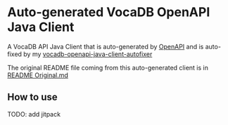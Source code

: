 # Auto-generated VocaDB OpenAPI Java Client

A VocaDB API Java Client that is auto-generated by [OpenAPI](https://github.com/OpenAPITools/openapi-generator) and is auto-fixed by my [vocadb-openapi-java-client-autofixer](https://github.com/CXwudi/vocadb-openapi-java-client-autofixer)

The original README file coming from this auto-generated client is in [README Original.md](./README%20Original.md)

## How to use

TODO: add jitpack